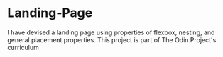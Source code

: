 # Landing-Page
  I have devised a landing page using properties of flexbox, nesting, and general placement properties.
  This project is part of The Odin Project's curriculum 
